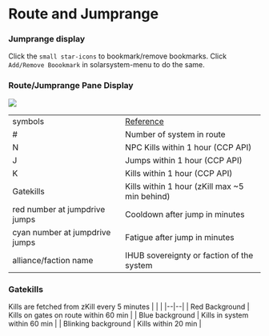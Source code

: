 # Route and Jumprange 



### Jumprange display
Click the  `small star-icons` to bookmark/remove bookmarks.
Click `Add/Remove Boookmark` in solarsystem-menu to do the same.

### Route/Jumprange Pane Display
<img src="https://raw.githubusercontent.com/Risingson/eedocs/master/docs/images/jmprou2.png">

|  |  |
|--|--|
| symbols | [Reference](https://eveeye.readthedocs.io/en/latest/sync/waypoints/#route-display) |
| # | Number of system in route |
| N | NPC Kills within 1 hour (CCP API) |
| J | Jumps within 1 hour (CCP API) |
| K | Kills within 1 hour (CCP API) |
| Gatekills | Kills within 1 hour (zKill max ~5 min behind) |
| red number at jumpdrive jumps | Cooldown after jump in minutes |
| cyan number at jumpdrive jumps | Fatigue after jump in minutes |
| alliance/faction name | IHUB sovereignty or faction of the system |

### Gatekills
Kills are fetched from zKill every 5 minutes
|  |  |
|--|--|
| Red Background  | Kills on gates on route within 60 min |
| Blue background  | Kills in system within 60 min |
| Blinking background  | Kills within 20 min |


<!--stackedit_data:
eyJoaXN0b3J5IjpbLTE4ODQwNzIzMzMsLTE4MjQ0NDExODQsLT
EwNTgyMDUzMjVdfQ==
-->